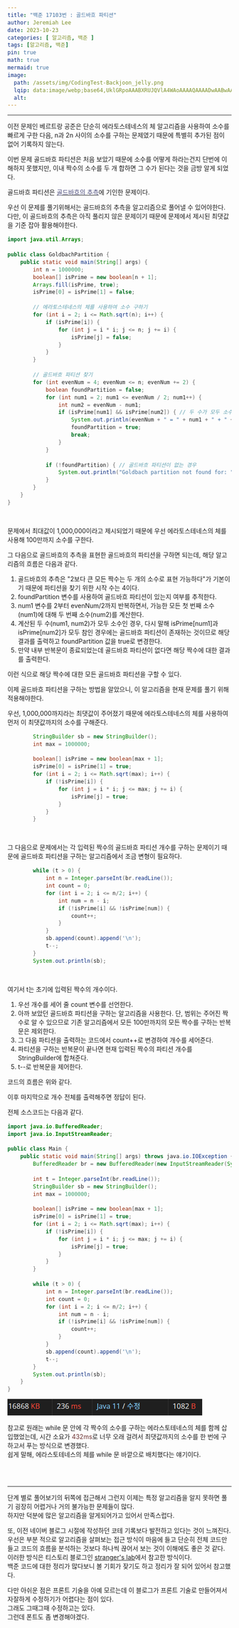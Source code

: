 ```yaml
---
title: "백준 17103번 : 골드바흐 파티션"
author: Jeremiah Lee
date: 2023-10-23
categories: [ 알고리즘, 백준 ]
tags: [알고리즘, 백준]
pin: true
math: true
mermaid: true
image: 
  path: /assets/img/CodingTest-Backjoon_jelly.png
  lqip: data:image/webp;base64,UklGRpoAAABXRUJQVlA4WAoAAAAQAAAADwAABwAAQUxQSDIAAAARL0AmbZurmr57yyIiqE8oiG0bejIYEQTgqiDA9vqnsUSI6H+oAERp2HZ65qP/VIAWAFZQOCBCAAAA8AEAnQEqEAAIAAVAfCWkAALp8sF8rgRgAP7o9FDvMCkMde9PK7euH5M1m6VWoDXf2FkP3BqV0ZYbO6NA/VFIAAAA
  alt: 
---
```

***

이전 문제인 베르트랑 공준은 단순히 에라토스테네스의 체 알고리즘을 사용하여
소수를 빠르게 구한 다음, n과 2n 사이의 소수를 구하는 문제였기 때문에
특별히 추가된 점이 없어 기록하지 않는다.

이번 문제 골드바흐 파티션은 처음 보았기 때문에 소수를 어떻게 하라는건지 단번에 이해하지 못했지만,
이내 짝수의 소수를 두 개 합하면 그 수가 된다는 것을 금방 알게 되었다.

골드바흐 파티션은
[<span style="color:#4C4C7C">골드바흐의 추측</span>](https://ko.wikipedia.org/wiki/%EA%B3%A8%ED%8A%B8%EB%B0%94%ED%9D%90%EC%9D%98_%EC%B6%94%EC%B8%A1)에 기인한 문제이다.

우선 이 문제를 풀기위해서는 골드바흐의 추측을 알고리즘으로 풀어낼 수 있어야한다.   
다만, 이 골드바흐의 추측은 아직 풀리지 않은 문제이기 때문에 문제에서 제시된 최댓값을 기준 잡아 활용해야한다.   

```java
import java.util.Arrays;

public class GoldbachPartition {
    public static void main(String[] args) {
        int n = 1000000;
        boolean[] isPrime = new boolean[n + 1];
        Arrays.fill(isPrime, true);
        isPrime[0] = isPrime[1] = false;

        // 에라토스테네스의 체를 사용하여 소수 구하기
        for (int i = 2; i <= Math.sqrt(n); i++) {
            if (isPrime[i]) {
                for (int j = i * i; j <= n; j += i) {
                    isPrime[j] = false;
                }
            }
        }

        // 골드바흐 파티션 찾기
        for (int evenNum = 4; evenNum <= n; evenNum += 2) {
            boolean foundPartition = false;
            for (int num1 = 2; num1 <= evenNum / 2; num1++) {
                int num2 = evenNum - num1;
                if (isPrime[num1] && isPrime[num2]) { // 두 수가 모두 소수인 경우
                    System.out.println(evenNum + " = " + num1 + " + " + num2);
                    foundPartition = true;
                    break;
                }
            }
            
            if (!foundPartition) { // 골드바흐 파티션이 없는 경우
                System.out.println("Goldbach partition not found for: " + evenNum);
            }
        }
    }
}
```
<br>

문제에서 최대값이 1,000,000이라고 제시되었기 때문에 우선 에라토스테네스의 체를 사용해 
100만까지 소수를 구한다.

그 다음으로 골드바흐의 추측을 표현한 골드바흐의 파티션을 구하면 되는데,
해당 알고리즘의 흐름은 다음과 같다.
1. 골드바흐의 추측은 "2보다 큰 모든 짝수는 두 개의 소수로 표현 가능하다"가 기본이기 때문에
파티션을 찾기 위한 시작 수는 4이다.
2. foundPartition 변수를 사용하여 골드바흐 파티션이 있는지 여부를 추적한다.
3. num1 변수를 2부터 evenNum/2까지 반복하면서, 가능한 모든 첫 번째 소수(num1)에 대해 두 번째 소수(num2)를 계산한다.
4. 계산된 두 수(num1, num2)가 모두 소수인 경우, 다시 말해 isPrime[num1]과 isPrime[num2]가 모두 참인 경우에는
골드바흐 파티션이 존재하는 것이므로 해당 결과를 출력하고 foundPartition 값을 true로 변경한다.
5. 만약 내부 반복문이 종료되었는데 골드바흐 파티션이 없다면 해당 짝수에 대한 결과를 출력한다.

이런 식으로 해당 짝수에 대한 모든 골드바흐 파티션을 구할 수 있다.

이제 골드바흐 파티션을 구하는 방법을 알았으니, 이 알고리즘을 현재 문제를 풀기 위해 적용해야한다.   

우선, 1,000,000까지라는 최댓값이 주어졌기 때문에 에라토스테네스의 체를 사용하여 먼저 이 최댓값까지의
소수를 구해준다.
```java
        StringBuilder sb = new StringBuilder();
        int max = 1000000;

        boolean[] isPrime = new boolean[max + 1];
        isPrime[0] = isPrime[1] = true;
        for (int i = 2; i <= Math.sqrt(max); i++) {
            if (!isPrime[i]) {
                for (int j = i * i; j <= max; j += i) {
                    isPrime[j] = true;
                }
            }
        }
```
<br>

그 다음으로 문제에서는 각 입력된 짝수의 골드바흐 파티션 개수를 구하는 문제이기 때문에
골드바흐 파티션을 구하는 알고리즘에서 조금 변형이 필요하다.
```java
        while (t > 0) {
            int n = Integer.parseInt(br.readLine());
            int count = 0;
            for (int i = 2; i <= n/2; i++) {
                int num = n - i;
                if (!isPrime[i] && !isPrime[num]) {
                    count++;
                }
            }
            sb.append(count).append('\n');
            t--;
        }
        System.out.println(sb);
```
<br>

여기서 t는 초기에 입력된 짝수의 개수이다.   
1. 우선 개수를 세어 줄 count 변수를 선언한다.
2. 아까 보았던 골드바흐 파티션을 구하는 알고리즘을 사용한다.
단, 범위는 주어진 짝수로 알 수 있으므로 기존 알고리즘에서 모든 100만까지의 모든 짝수를 구하는 반복문은 제외한다.
3. 그 다음 파티션을 출력하는 코드에서 count++로 변경하여 개수를 세어준다.
4. 파티션을 구하는 반복문이 끝나면 현재 입력된 짝수의 파티션 개수를 StringBuilder에 합쳐준다.
5. t--로 반복문을 제어한다.

코드의 흐름은 위와 같다.

이후 마지막으로 개수 전체를 출력해주면 정답이 된다.

전체 소스코드는 다음과 같다.
```java
import java.io.BufferedReader;
import java.io.InputStreamReader;

public class Main {
    public static void main(String[] args) throws java.io.IOException {
        BufferedReader br = new BufferedReader(new InputStreamReader(System.in));

        int t = Integer.parseInt(br.readLine());
        StringBuilder sb = new StringBuilder();
        int max = 1000000;

        boolean[] isPrime = new boolean[max + 1];
        isPrime[0] = isPrime[1] = true;
        for (int i = 2; i <= Math.sqrt(max); i++) {
            if (!isPrime[i]) {
                for (int j = i * i; j <= max; j += i) {
                    isPrime[j] = true;
                }
            }
        }

        while (t > 0) {
            int n = Integer.parseInt(br.readLine());
            int count = 0;
            for (int i = 2; i <= n/2; i++) {
                int num = n - i;
                if (!isPrime[i] && !isPrime[num]) {
                    count++;
                }
            }
            sb.append(count).append('\n');
            t--;
        }
        System.out.println(sb);
    }
}
```
![](/assets/img/CT_BJ_LOG/BJ_17103.png)
<br>

참고로 원래는 while 문 안에 각 짝수의 소수를 구하는 에라스토테네스의 체를 함께 삽입했었는데,
시간 소요가 <span style="color:#6E3434">432ms</span>로 너무 오래 걸려서 최댓값까지의 소수를 한 번에 구하고서 푸는 방식으로 변경했다.    
쉽게 말해, 에라스토테네스의 체를 while 문 바깥으로 배치했다는 얘기이다.

<br>
<br>

***

단계 별로 풀어보기의 뒤쪽에 접근해서 그런지 이제는 특정 알고리즘을 알지 못하면 풀기 굉장히 어렵거나 거의 불가능한 문제들이 많다.   
하지만 덕분에 많은 알고리즘을 알게되어가고 있어서 만족스럽다.   

또, 이전 네이버 블로그 시절에 작성하던 코테 기록보다 발전하고 있다는 것이 느껴진다.   
우선은 부분 적으로 알고리즘을 살펴보는 접근 방식이 마음에 들고 단순히 전체 코드만 들고 코드의 흐름을 분석하는 것보다 하나씩 끊어서 보는 것이 이해에도 좋은 것 같다.   
이러한 방식은 티스토리 블로그인 [stranger's lab](https://st-lab.tistory.com/)에서 참고한 방식이다.    
백준 코드에 대한 정리가 많다보니 볼 기회가 잦기도 하고 정리가 잘 되어 있어서 참고했다.

다만 아쉬운 점은 프론트 기술을 아예 모르는데 이 블로그가 프론트 기술로 만들어져서 자잘하게 수정하기가 어렵다는 점이 있다.   
그래도 그때그때 수정하고는 있다.   
그런데 폰트도 좀 변경해야겠다.
